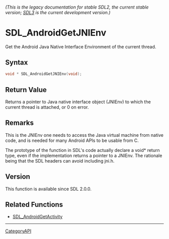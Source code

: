 ###### (This is the legacy documentation for stable SDL2, the current stable version; [SDL3](https://wiki.libsdl.org/SDL3/) is the current development version.)
# SDL_AndroidGetJNIEnv

Get the Android Java Native Interface Environment of the current thread.

## Syntax

```c
void * SDL_AndroidGetJNIEnv(void);

```

## Return Value

Returns a pointer to Java native interface object (JNIEnv) to which the
current thread is attached, or 0 on error.

## Remarks

This is the JNIEnv one needs to access the Java virtual machine from native
code, and is needed for many Android APIs to be usable from C.

The prototype of the function in SDL's code actually declare a void* return
type, even if the implementation returns a pointer to a JNIEnv. The
rationale being that the SDL headers can avoid including jni.h.

## Version

This function is available since SDL 2.0.0.

## Related Functions

* [SDL_AndroidGetActivity](SDL_AndroidGetActivity)

----
[CategoryAPI](CategoryAPI)

